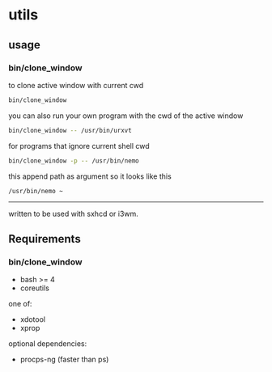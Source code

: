 # utils
## usage
### bin/clone_window
to clone active window with current cwd
```sh
bin/clone_window
```
you can also run your own program with the cwd of the active window
```sh
bin/clone_window -- /usr/bin/urxvt
```

for programs that ignore current shell cwd
```sh
bin/clone_window -p -- /usr/bin/nemo
```
this append path as argument so it looks like this
```
/usr/bin/nemo ~
```
---
written to be used with sxhcd or i3wm.

## Requirements

### bin/clone_window
- bash >= 4
- coreutils

one of:
- xdotool
- xprop

optional dependencies:
- procps-ng (faster than ps)
